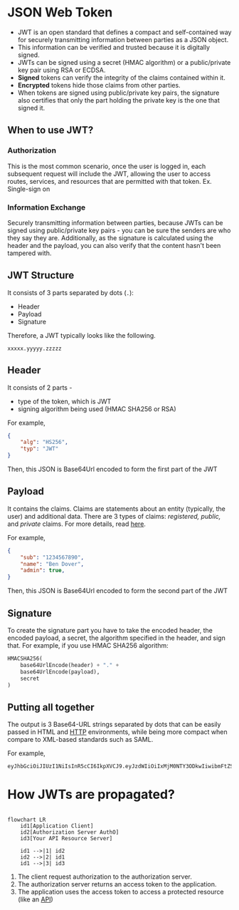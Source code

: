 # JSON Web Token
- JWT is an open standard that defines a compact and self-contained way for securely transmitting information between parties as a JSON object.
- This information can be verified and trusted because it is digitally signed.
- JWTs can be signed using a secret (HMAC algorithm) or a public/private key pair using RSA or ECDSA.
- **Signed** tokens can verify the integrity of the claims contained within it.
- **Encrypted** tokens hide those claims from other parties.
- When tokens are signed using public/private key pairs, the signature also certifies that only the part holding the private key is the one that signed it.

## When to use JWT?

### Authorization
This is the most common scenario, once the user is logged in, each subsequent request will include the JWT, allowing the user to access routes, services, and resources that are permitted with that token.
Ex. Single-sign on

### Information Exchange
Securely transmitting information between parties, because JWTs can be signed using public/private key pairs - you can be sure the senders are who they say they are. Additionally, as the signature is calculated using the header and the payload, you can also verify that the content hasn't been tampered with.

## JWT Structure
It consists of 3 parts separated by dots (`.`):
- Header
- Payload
- Signature

Therefore, a JWT typically looks like the following.

`xxxxx.yyyyy.zzzzz`

## Header
It consists of 2 parts - 

- type of the token, which is JWT
- signing algorithm being used (HMAC SHA256 or RSA)

For example,
```json
{
    "alg": "HS256",
    "typ": "JWT"
}
```

Then, this JSON is Base64Url encoded to form the first part of the JWT

## Payload
It contains the claims. Claims are statements about an entity (typically, the user) and additional data. There are 3 types of claims: *registered, public,* and *private* claims. For more details, read [here](https://jwt.io/introduction).

For example,
```json
{
    "sub": "1234567890",
    "name": "Ben Dover",
    "admin": true,
}
```
Then, this JSON is Base64Url encoded to form the second part of the JWT

## Signature
To create the signature part you have to take the encoded header, the encoded payload, a secret, the algorithm specified in the header, and sign that.
For example, if you use HMAC SHA256 algorithm:

```py
HMACSHA256(
    base64UrlEncode(header) + "." +
    base64UrlEncode(payload),
    secret
)
```

## Putting all together
The output is 3 Base64-URL strings separated by dots that can be easily passed in HTML and [HTTP](../HTTP/Introduction.md) environments, while being more compact when compare to XML-based standards such as SAML.

For example,
```
eyJhbGciOiJIUzI1NiIsInR5cCI6IkpXVCJ9.eyJzdWIiOiIxMjM0NTY3ODkwIiwibmFtZSI6IkJlbiBEb3ZlciIsImFkbWluIjp0cnVlfQ.nNM50laahYfPPnkvvWwM_9lGFaFS9il0qaiX6WLQyOM
```

# How JWTs are propagated?

```mermaid

flowchart LR
    id1[Application Client]
    id2[Authorization Server AuthO]
    id3[Your API Resource Server]

    id1 -->|1| id2
    id2 -->|2| id1
    id1 -->|3| id3

```

1. The client request authorization to the authorization server.
2. The authorization server returns an access token to the application.
3. The application uses the access token to access a protected resource (like an [API](../API101/Introduction.md))